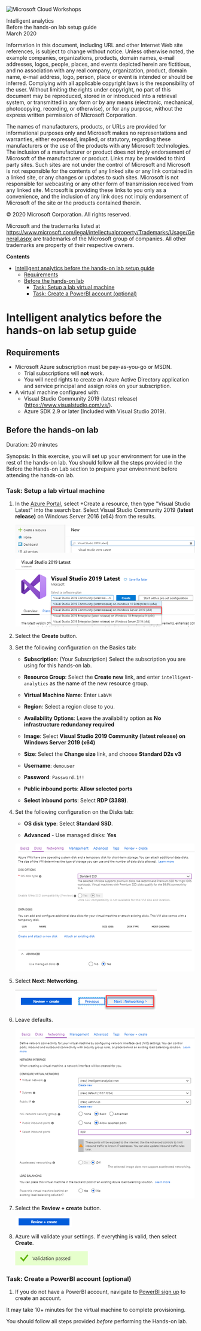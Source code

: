 ![Microsoft Cloud Workshops](https://github.com/Microsoft/MCW-Template-Cloud-Workshop/raw/master/Media/ms-cloud-workshop.png "Microsoft Cloud Workshops")

<div class="MCWHeader1">
Intelligent analytics
</div>

<div class="MCWHeader2">
Before the hands-on lab setup guide
</div>

<div class="MCWHeader3">
March 2020
</div>

Information in this document, including URL and other Internet Web site references, is subject to change without notice. Unless otherwise noted, the example companies, organizations, products, domain names, e-mail addresses, logos, people, places, and events depicted herein are fictitious, and no association with any real company, organization, product, domain name, e-mail address, logo, person, place or event is intended or should be inferred. Complying with all applicable copyright laws is the responsibility of the user. Without limiting the rights under copyright, no part of this document may be reproduced, stored in or introduced into a retrieval system, or transmitted in any form or by any means (electronic, mechanical, photocopying, recording, or otherwise), or for any purpose, without the express written permission of Microsoft Corporation.

The names of manufacturers, products, or URLs are provided for informational purposes only and Microsoft makes no representations and warranties, either expressed, implied, or statutory, regarding these manufacturers or the use of the products with any Microsoft technologies. The inclusion of a manufacturer or product does not imply endorsement of Microsoft of the manufacturer or product. Links may be provided to third party sites. Such sites are not under the control of Microsoft and Microsoft is not responsible for the contents of any linked site or any link contained in a linked site, or any changes or updates to such sites. Microsoft is not responsible for webcasting or any other form of transmission received from any linked site. Microsoft is providing these links to you only as a convenience, and the inclusion of any link does not imply endorsement of Microsoft of the site or the products contained therein.

© 2020 Microsoft Corporation. All rights reserved.

Microsoft and the trademarks listed at <https://www.microsoft.com/legal/intellectualproperty/Trademarks/Usage/General.aspx> are trademarks of the Microsoft group of companies. All other trademarks are property of their respective owners.

**Contents**

<!-- TOC -->

- [Intelligent analytics before the hands-on lab setup guide](#intelligent-analytics-before-the-hands-on-lab-setup-guide)
  - [Requirements](#requirements)
  - [Before the hands-on lab](#before-the-hands-on-lab)
    - [Task: Setup a lab virtual machine](#task-setup-a-lab-virtual-machine)
    - [Task: Create a PowerBI account (optional)](#task-create-a-powerbi-account-optional)
<!-- /TOC -->

# Intelligent analytics before the hands-on lab setup guide

## Requirements

- Microsoft Azure subscription must be pay-as-you-go or MSDN.
  - Trial subscriptions will **not** work.
  - You will need rights to create an Azure Active Directory application and service principal and assign roles on your subscription.
- A virtual machine configured with:
  - Visual Studio Community 2019 (latest release) (<https://www.visualstudio.com/vs/>).
  - Azure SDK 2.9 or later (Included with Visual Studio 2019).

## Before the hands-on lab

Duration: 20 minutes

Synopsis: In this exercise, you will set up your environment for use in the rest of the hands-on lab. You should follow all the steps provided in the Before the Hands-on Lab section to prepare your environment before attending the hands-on lab.

### Task: Setup a lab virtual machine

1. In the [Azure Portal](https://portal.azure.com/), select +Create a resource, then type "Visual Studio Latest" into the search bar. Select Visual Studio Community 2019 **(latest release)** on Windows Server 2016 (x64) from the results.

    ![In the Azure Portal, Visual Studio 2019 Latest is entered into the search textbox. Visual Studio 2019 Latest is displayed in the Search suggestions.](media/2019-06-19-15-05-08.png "Visual Studio 2019 Latest option is displayed")

    ![The product page for Visual Studio 2019 Latest is displayed. The Select a software plan dropdown list is expanded showing a list of possible VM images.  Visual Studio Community 2019 (latest release) on Windows 2019 (x64) is highlighted.](media/2019-09-03-12-22-16.png "Visual Studio Community 2019 (latest release) on Windows 2019 (x64) selected")

2. Select the **Create** button.

3. Set the following configuration on the Basics tab:

    - **Subscription**: (Your Subscription) Select the subscription you are using for this hands-on lab.

    - **Resource Group**: Select the **Create new** link, and enter `intelligent-analytics` as the name of the new resource group.

    - **Virtual Machine Name**: Enter `LabVM`

    - **Region**: Select a region close to you.

    - **Availability Options**:  Leave the availability option as **No infrastructure redundancy required**

    - **Image**: Select **Visual Studio 2019 Community (latest release) on Windows Server 2019 (x64)**

    - **Size**: Select the **Change size** link, and choose **Standard D2s v3**

    - **Username**: `demouser`

    - **Password**: `Password.1!!`

    - **Public inbound ports**: **Allow selected ports**

    - **Select inbound ports**: Select **RDP (3389)**.

4. Set the following configuration on the Disks tab:

    - **OS disk type**: Select **Standard SSD**.

    - **Advanced** - Use managed disks: **Yes**

    ![The Create virtual machine, Disks tab is displayed configured with the settings outlined above.](media/2019-03-20-11-28-25.png "Create a Virtual Machine")

5. Select **Next: Networking**.

    ![The Create virtual machine, Disks tab is displayed with the Next: Networking button selected.](media/2019-03-20-11-18-33.png "Review the next blade - Networking.")

6. Leave defaults.

    ![The Networking tab form is displayed with default values, including a new Virtual network, intelligent-analytics-vnet, and a new Subnet, default(10.0.1.0/24). The NIC network security group is set to Basic, and Public inbound ports is set to Allow selected ports. The Select inbound ports is set to RDP. Accelerated networking is set to Off and Load balancing is set to No.](media/2019-03-20-11-20-21.png "Networking tab - Configure Virtual Networks")

7. Select the **Review + create** button.

    ![The Review + create button displayed.](media/2019-03-20-11-23-20.png "Review and create button")

8. Azure will validate your settings.  If everything is valid, then select **Create**.

    ![A Validation passed success message.](media/2019-03-20-15-18-30.png "Validation passed")

### Task: Create a PowerBI account (optional)

1. If you do not have a PowerBI account, navigate to [PowerBI sign up](https://powerbi.microsoft.com/) to create an account.

It may take 10+ minutes for the virtual machine to complete provisioning.

You should follow all steps provided *before* performing the Hands-on lab.
